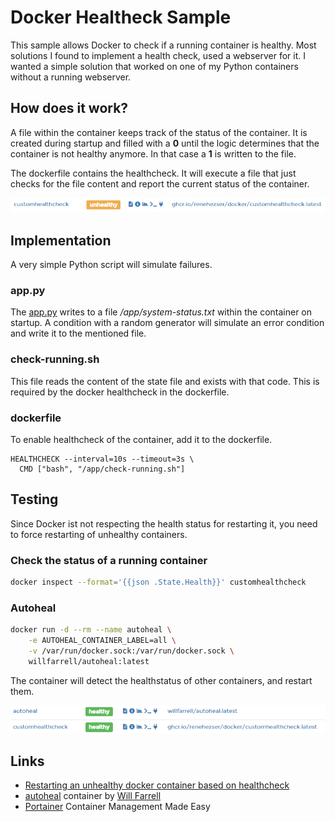 # Docker Healtheck Sample

This sample allows Docker to check if a running container is healthy. Most solutions I found to implement a health check, used a webserver for it. I wanted a simple solution that worked on one of my Python containers without a running webserver.

## How does it work?

A file within the container keeps track of the status of the container. It is created during startup and filled with a **0** until the logic determines that the container is not healthy anymore. In that case a **1** is written to the file.

The dockerfile contains the healthcheck. It will execute a file that just checks for the file content and report the current status of the container.

![unhealthy container](/assets/unhealthy_container.png)

## Implementation

A very simple Python script will simulate failures.

### app.py

The [app.py](/app.py) writes to a file */app/system-status.txt* within the container on startup. A condition with a random generator will simulate an error condition and write it to the mentioned file.

### check-running.sh

This file reads the content of the state file and exists with that code. This is required by the docker healthcheck in the dockerfile.

### dockerfile

To enable healthcheck of the container, add it to the dockerfile.

```docker
HEALTHCHECK --interval=10s --timeout=3s \
  CMD ["bash", "/app/check-running.sh"]
```

## Testing

Since Docker ist not respecting the health status for restarting it, you need to force restarting of unhealthy containers.

### Check the status of a running container

```bash
docker inspect --format='{{json .State.Health}}' customhealthcheck
```

### Autoheal

```bash
docker run -d --rm --name autoheal \
    -e AUTOHEAL_CONTAINER_LABEL=all \
    -v /var/run/docker.sock:/var/run/docker.sock \
    willfarrell/autoheal:latest
```

The container will detect the healthstatus of other containers, and restart them.

![healed container](/assets/healed_container.png)

## Links

- [Restarting an unhealthy docker container based on healthcheck](https://rotadev.com/restarting-an-unhealthy-docker-container-based-on-healthcheck-dev/)
- [autoheal](https://hub.docker.com/r/willfarrell/autoheal) container by [Will Farrell](https://github.com/willfarrell)
- [Portainer](https://www.portainer.io/) Container Management Made Easy